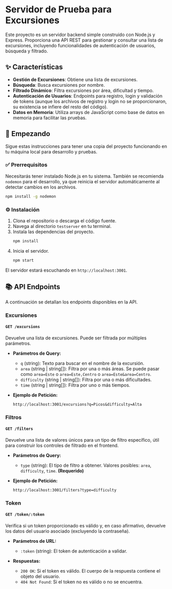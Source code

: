 # Servidor de Prueba para Excursiones

Este proyecto es un servidor backend simple construido con Node.js y Express. Proporciona una API REST para gestionar y consultar una lista de excursiones, incluyendo funcionalidades de autenticación de usuarios, búsqueda y filtrado.
 
## ✨ Características

*   **Gestión de Excursiones**: Obtiene una lista de excursiones.
*   **Búsqueda**: Busca excursiones por nombre.
*   **Filtrado Dinámico**: Filtra excursiones por área, dificultad y tiempo.
*   **Autenticación de Usuarios**: Endpoints para registro, login y validación de tokens (aunque los archivos de registro y login no se proporcionaron, su existencia se infiere del resto del código).
*   **Datos en Memoria**: Utiliza arrays de JavaScript como base de datos en memoria para facilitar las pruebas.

## 🚀 Empezando

Sigue estas instrucciones para tener una copia del proyecto funcionando en tu máquina local para desarrollo y pruebas.

### ✅ Prerrequisitos

Necesitarás tener instalado Node.js en tu sistema. También se recomienda `nodemon` para el desarrollo, ya que reinicia el servidor automáticamente al detectar cambios en los archivos.

```bash
npm install -g nodemon
```

### ⚙️ Instalación

1.  Clona el repositorio o descarga el código fuente.
2.  Navega al directorio `testserver` en tu terminal.
3.  Instala las dependencias del proyecto.
    ```bash
    npm install
    ```
4.  Inicia el servidor.
    ```bash
    npm start
    ```

El servidor estará escuchando en `http://localhost:3001`.

## 📚 API Endpoints

A continuación se detallan los endpoints disponibles en la API.

### Excursiones

#### `GET /excursions`

Devuelve una lista de excursiones. Puede ser filtrada por múltiples parámetros.

*   **Parámetros de Query:**
    *   `q` (string): Texto para buscar en el nombre de la excursión.
    *   `area` (string | string[]): Filtra por una o más áreas. Se puede pasar como `area=Este` o `area=Este,Centro` o `area=Este&area=Centro`.
    *   `difficulty` (string | string[]): Filtra por una o más dificultades.
    *   `time` (string | string[]): Filtra por uno o más tiempos.

*   **Ejemplo de Petición:**
    ```
    http://localhost:3001/excursions?q=Picos&difficulty=Alta
    ```

### Filtros

#### `GET /filters`

Devuelve una lista de valores únicos para un tipo de filtro específico, útil para construir los controles de filtrado en el frontend.

*   **Parámetros de Query:**
    *   `type` (string): El tipo de filtro a obtener. Valores posibles: `area`, `difficulty`, `time`. **(Requerido)**

*   **Ejemplo de Petición:**
    ```
    http://localhost:3001/filters?type=difficulty
    ```

### Token

#### `GET /token/:token`

Verifica si un token proporcionado es válido y, en caso afirmativo, devuelve los datos del usuario asociado (excluyendo la contraseña).

*   **Parámetros de URL:**
    *   `:token` (string): El token de autenticación a validar.

*   **Respuestas:**
    *   `200 OK`: Si el token es válido. El cuerpo de la respuesta contiene el objeto del usuario.
    *   `404 Not Found`: Si el token no es válido o no se encuentra.
